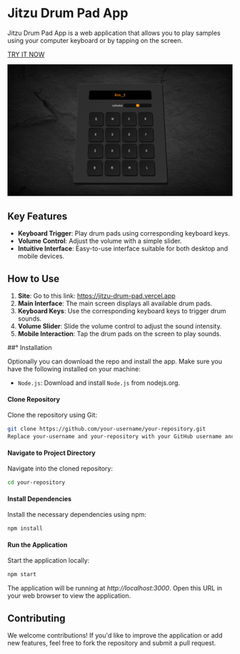 # Jitzu Drum Pad App

Jitzu Drum Pad App is a web application that allows you to play samples using your computer keyboard or by tapping on the screen.

[TRY IT NOW](https://jitzu-drum-pad.vercel.app)

![Screenshot of the application](./public/screenshoot.png)

## Key Features

- **Keyboard Trigger**: Play drum pads using corresponding keyboard keys.
- **Volume Control**: Adjust the volume with a simple slider.
- **Intuitive Interface**: Easy-to-use interface suitable for both desktop and mobile devices.

## How to Use

1. **Site**: Go to this link: https://jitzu-drum-pad.vercel.app
1. **Main Interface**: The main screen displays all available drum pads.
1. **Keyboard Keys**: Use the corresponding keyboard keys to trigger drum sounds.
1. **Volume Slider**: Slide the volume control to adjust the sound intensity.
1. **Mobile Interaction**: Tap the drum pads on the screen to play sounds.

##° Installation

Optionally you can download the repo and install the app.
Make sure you have the following installed on your machine:

- `Node.js`: Download and install `Node.js` from nodejs.org.

#### Clone Repository

Clone the repository using Git:

```bash
git clone https://github.com/your-username/your-repository.git
Replace your-username and your-repository with your GitHub username and the name of your repository.
```

#### Navigate to Project Directory

Navigate into the cloned repository:

```bash
cd your-repository
```

#### Install Dependencies

Install the necessary dependencies using npm:

```bash
npm install
```

#### Run the Application

Start the application locally:

```bash
npm start
```

The application will be running at _http://localhost:3000_. Open this URL in your web browser to view the application.

## Contributing

We welcome contributions! If you'd like to improve the application or add new features, feel free to fork the repository and submit a pull request.
